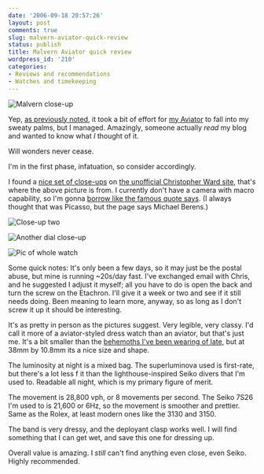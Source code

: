 ```yaml
---
date: '2006-09-18 20:57:26'
layout: post
comments: true
slug: malvern-aviator-quick-review
status: publish
title: Malvern Aviator quick review
wordpress_id: '210'
categories:
- Reviews and recommendations
- Watches and timekeeping
---
```



![Malvern close-up](http://freephoto.nl.eu.org/albums/userpics/10009/c5/c5%20ak%20hand%20and%201%20to%203.jpg)


Yep, [as previously noted](http://www.phfactor.net/wp/2006/09/12/almost-here/), it took a bit of effort for [my Aviator](http://www.phfactor.net/wp/2006/09/02/aviator-eta-2824-2-elabore-grade-as-cased-by-christopher-ward/) to fall into my sweaty palms, but I managed. Amazingly, someone actually _read_ my blog and wanted to know what _I_ thought of it.

Will wonders never cease.

I'm in the first phase, infatuation, so consider accordingly.

I found a [nice set of close-ups](http://christopherward.nl.eu.org/viewtopic.php?p=780#780) on [the unofficial Christopher Ward site](http://christopherward.nl.eu.org/), that's where the above picture is from. I currently don't have a camera with macro capability, so I'm gonna [borrow like the famous quote says](http://en.wikiquote.org/wiki/Artist). (I always thought that was Picasso, but the page says Michael Berens.)


![Close-up two](http://freephoto.nl.eu.org/albums/userpics/10009/c5/c5ak%201%20to%204.jpg)

![Another dial close-up](http://freephoto.nl.eu.org/albums/userpics/10009/c5/c5ak%208%20to%2011.jpg)

![Pic of whole watch](http://freephoto.nl.eu.org/albums/userpics/10009/c5/c5akk%20moody.jpg)


Some quick notes: It's only been a few days, so it may just be the postal abuse, but mine is running ~20s/day fast. I've exchanged email with Chris, and he suggested I adjust it myself; all you have to do is open the back and turn the screw on the Etachron. I'll give it a week or two and see if it still needs doing. Been meaning to learn more, anyway, so as long as I don't screw it up it should be interesting.

It's as pretty in person as the pictures suggest. Very legible, very classy. I'd call it more of a aviator-styled dress watch than an aviator, but that's just me. It's a bit smaller than the [behemoths I've been wearing of late](http://www.phfactor.net/wp/2006/07/16/yes-i-need-help/), but at 38mm by 10.8mm its a nice size and shape. 

The luminosity at night is a mixed bag. The superluminova used is first-rate, but there's a lot less f it than the lighthouse-inspired Seiko divers that I'm used to. Readable all night, which is my primary figure of merit.

The movement is 28,800 vph, or 8 movements per second. The Seiko 7S26 I'm used to is 21,600 or 6Hz, so the movement is smoother and prettier. Same as the Rolex, at least modern ones like the 3130 and 3150.

The band is very dressy, and the deployant clasp works well. I will find something that I can get wet, and save this one for dressing up. 

Overall value is amazing. I _still_ can't find anything even close, even Seiko. Highly recommended.
